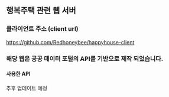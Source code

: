 ## 행복주택 관련 웹 서버 


### 클라이언트 주소 (client url)

https://github.com/Redhoneybee/happyhouse-client

### 해당 웹은 공공 데이터 포털의 API를 기반으로 제작 되었습니다. 

#### 사용한 API

추후 업데이트 예정